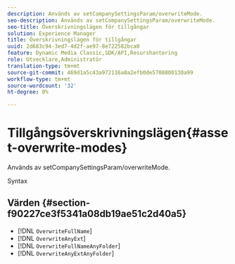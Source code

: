 ```yaml
---
description: Används av setCompanySettingsParam/overwriteMode.
seo-description: Används av setCompanySettingsParam/overwriteMode.
seo-title: Överskrivningslägen för tillgångar
solution: Experience Manager
title: Överskrivningslägen för tillgångar
uuid: 2d683c94-3ed7-4d2f-ae97-8e722582bca0
feature: Dynamic Media Classic,SDK/API,Resurshantering
role: Utvecklare,Administratör
translation-type: tm+mt
source-git-commit: 469d1a5c43a972116a8a2efb0de5708800130a99
workflow-type: tm+mt
source-wordcount: '32'
ht-degree: 0%

---
```



# Tillgångsöverskrivningslägen{#asset-overwrite-modes}

Används av setCompanySettingsParam/overwriteMode.

Syntax

## Värden {#section-f90227ce3f5341a08db19ae51c2d40a5}

* [!DNL `OverwriteFullName`]
* [!DNL `OverwriteAnyExt`]
* [!DNL `OverwriteFullNameAnyFolder`]
* [!DNL `OverwriteAnyExtAnyFolder`]

